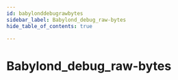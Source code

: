 ```yaml
---
id: babylonddebugrawbytes
sidebar_label: Babylond_debug_raw-bytes
hide_table_of_contents: true

---
```


# Babylond_debug_raw-bytes